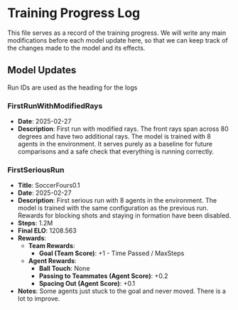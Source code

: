 # Training Progress Log

This file serves as a record of the training progress. We will write any main modifications before each model update here, so that we can keep track of the changes made to the model and its effects.

## Model Updates

Run IDs are used as the heading for the logs

### FirstRunWithModifiedRays

- **Date**: 2025-02-27
- **Description**: First run with modified rays. The front rays span across 80 degrees and have two additional rays. The model is trained with 8 agents in the environment. It serves purely as a baseline for future comparisons and a safe check that everything is running correctly.

### FirstSeriousRun

- **Title**: SoccerFours0.1
- **Date**: 2025-02-27
- **Description**: First serious run with 8 agents in the environment. The model is trained with the same configuration as the previous run. Rewards for blocking shots and staying in formation have been disabled.
- **Steps**: 1.2M
- **Final ELO**: 1208.563
- **Rewards**:
  - **Team Rewards**:
    - **Goal (Team Score)**: +1 - Time Passed / MaxSteps
  - **Agent Rewards**:
    - **Ball Touch**: None
    - **Passing to Teammates (Agent Score)**: +0.2
    - **Spacing Out (Agent Score)**: +0.1
- **Notes**: Some agents just stuck to the goal and never moved. There is a lot to improve.

